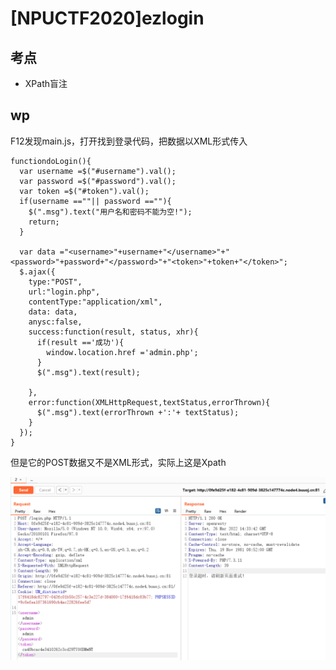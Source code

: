 # \[NPUCTF2020]ezlogin

## 考点 <a href="#mmxqm" id="mmxqm"></a>

* XPath盲注

## wp <a href="#oyp0t" id="oyp0t"></a>

F12发现main.js，打开找到登录代码，把数据以XML形式传入

```
functiondoLogin(){
  var username =$("#username").val();
  var password =$("#password").val();
  var token =$("#token").val();
  if(username ==""|| password ==""){
    $(".msg").text("用户名和密码不能为空!");
    return;
  }
  
  var data ="<username>"+username+"</username>"+"<password>"+password+"</password>"+"<token>"+token+"</token>"; 
  $.ajax({
    type:"POST",
    url:"login.php",
    contentType:"application/xml",
    data: data,
    anysc:false,
    success:function(result, status, xhr){
      if(result =='成功'){
        window.location.href ='admin.php';  
      }
      $(".msg").text(result);
      
    },
    error:function(XMLHttpRequest,textStatus,errorThrown){
      $(".msg").text(errorThrown +':'+ textStatus);
    }
  }); 
}
```

但是它的POST数据又不是XML形式，实际上这是Xpath

![](../.gitbook/assets/图片.png)
